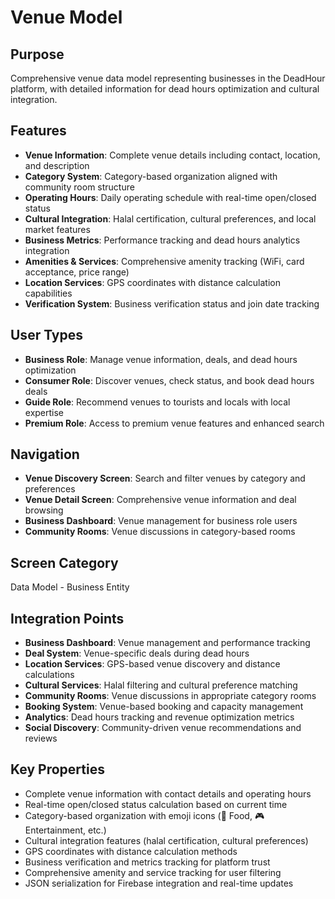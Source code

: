 # Venue Model

## Purpose
Comprehensive venue data model representing businesses in the DeadHour platform, with detailed information for dead hours optimization and cultural integration.

## Features
- **Venue Information**: Complete venue details including contact, location, and description
- **Category System**: Category-based organization aligned with community room structure
- **Operating Hours**: Daily operating schedule with real-time open/closed status
- **Cultural Integration**: Halal certification, cultural preferences, and local market features
- **Business Metrics**: Performance tracking and dead hours analytics integration
- **Amenities & Services**: Comprehensive amenity tracking (WiFi, card acceptance, price range)
- **Location Services**: GPS coordinates with distance calculation capabilities
- **Verification System**: Business verification status and join date tracking

## User Types
- **Business Role**: Manage venue information, deals, and dead hours optimization
- **Consumer Role**: Discover venues, check status, and book dead hours deals
- **Guide Role**: Recommend venues to tourists and locals with local expertise
- **Premium Role**: Access to premium venue features and enhanced search

## Navigation
- **Venue Discovery Screen**: Search and filter venues by category and preferences
- **Venue Detail Screen**: Comprehensive venue information and deal browsing
- **Business Dashboard**: Venue management for business role users
- **Community Rooms**: Venue discussions in category-based rooms

## Screen Category
Data Model - Business Entity

## Integration Points
- **Business Dashboard**: Venue management and performance tracking
- **Deal System**: Venue-specific deals during dead hours
- **Location Services**: GPS-based venue discovery and distance calculations
- **Cultural Services**: Halal filtering and cultural preference matching
- **Community Rooms**: Venue discussions in appropriate category rooms
- **Booking System**: Venue-based booking and capacity management
- **Analytics**: Dead hours tracking and revenue optimization metrics
- **Social Discovery**: Community-driven venue recommendations and reviews

## Key Properties
- Complete venue information with contact details and operating hours
- Real-time open/closed status calculation based on current time
- Category-based organization with emoji icons (🍕 Food, 🎮 Entertainment, etc.)
- Cultural integration features (halal certification, cultural preferences)
- GPS coordinates with distance calculation methods
- Business verification and metrics tracking for platform trust
- Comprehensive amenity and service tracking for user filtering
- JSON serialization for Firebase integration and real-time updates